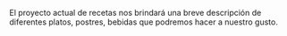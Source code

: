 El proyecto actual de recetas nos brindará una breve descripción de diferentes platos, postres, bebidas que podremos hacer a nuestro gusto.